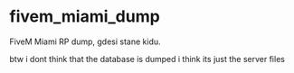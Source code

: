 # fivem_miami_dump
FiveM Miami RP dump, gdesi stane kidu.

btw i dont think that the database is dumped i think its just the server files
